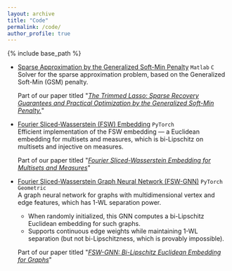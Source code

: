 ```yaml
---
layout: archive
title: "Code"
permalink: /code/
author_profile: true
---
```


{% include base_path %}

- [Sparse Approximation by the Generalized Soft-Min Penalty](https://github.com/tal-amir/sparse-approximation-gsm)
  `Matlab` `C`  
  Solver for the sparse approximation problem, based on the Generalized Soft-Min (GSM) penalty.  
  

  Part of our paper titled "[*The Trimmed Lasso: Sparse Recovery Guarantees and Practical Optimization by the Generalized Soft-Min Penalty.*](https://tal-amir.github.io/publication/2021-09%20The%20Trimmed%20Lasso)"  
  
- [Fourier Sliced-Wasserstein (FSW) Embedding](https://tal-amir.github.io/soon/)
  `PyTorch`  
  Efficient implementation of the FSW embedding — a Euclidean embedding for multisets and measures, which is bi-Lipschitz on multisets and injective on measures.  


  Part of our paper titled "[*Fourier Sliced-Wasserstein Embedding for Multisets and Measures*](https://tal-amir.github.io/publication/2024-05%20Fourier%20Sliced-Wasserstein%20Embedding)"
  
- [Fourier Sliced-Wasserstein Graph Neural Network (FSW-GNN)](https://tal-amir.github.io/soon/)
  `PyTorch Geometric`  
  A graph neural network for graphs with multidimensional vertex and edge features, which has 1-WL separation power.  
  - When randomly initialized, this GNN computes a bi-Lipschitz Euclidean embedding for such graphs.  
  - Supports continuous edge weights while maintaining 1-WL separation (but not bi-Lipschitzness, which is provably impossible).  
  
    
  Part of our paper titled "[*FSW-GNN: Bi-Lipschitz Euclidean Embedding for Graphs*](https://tal-amir.github.io/soon/)"

  
[//]: <> (  https://github.com/tal-amir/fsw-gnn  )
